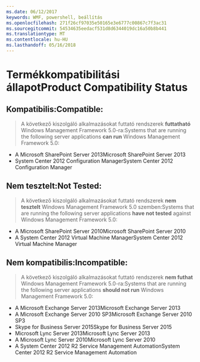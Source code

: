 ```yaml
---
ms.date: 06/12/2017
keywords: WMF, powershell, beállítás
ms.openlocfilehash: 271f26cf97035e50165e3e6777c00867c7f3ac31
ms.sourcegitcommit: 54534635eedacf531d8d6344019dc16a50b8b441
ms.translationtype: MT
ms.contentlocale: hu-HU
ms.lasthandoff: 05/16/2018
---
```

# <a name="product-compatibility-status"></a><span data-ttu-id="62874-102">Termékkompatibilitási állapot</span><span class="sxs-lookup"><span data-stu-id="62874-102">Product Compatibility Status</span></span>

## <a name="compatible"></a><span data-ttu-id="62874-103">Kompatibilis:</span><span class="sxs-lookup"><span data-stu-id="62874-103">Compatible:</span></span>
> <span data-ttu-id="62874-104">A következő kiszolgáló alkalmazásokat futtató rendszerek **futtatható** Windows Management Framework 5.0-ra:</span><span class="sxs-lookup"><span data-stu-id="62874-104">Systems that are running the following server applications **can run** Windows Management Framework 5.0:</span></span>

- <span data-ttu-id="62874-105">A Microsoft SharePoint Server 2013</span><span class="sxs-lookup"><span data-stu-id="62874-105">Microsoft SharePoint Server 2013</span></span>
- <span data-ttu-id="62874-106">System Center 2012 Configuration Manager</span><span class="sxs-lookup"><span data-stu-id="62874-106">System Center 2012 Configuration Manager</span></span>

## <a name="not-tested"></a><span data-ttu-id="62874-107">Nem tesztelt:</span><span class="sxs-lookup"><span data-stu-id="62874-107">Not Tested:</span></span>
> <span data-ttu-id="62874-108">A következő kiszolgáló alkalmazásokat futtató rendszerek **nem tesztelt** Windows Management Framework 5.0 szemben:</span><span class="sxs-lookup"><span data-stu-id="62874-108">Systems that are running the following server applications **have not tested** against Windows Management Framework 5.0:</span></span>

- <span data-ttu-id="62874-109">A Microsoft SharePoint Server 2010</span><span class="sxs-lookup"><span data-stu-id="62874-109">Microsoft SharePoint Server 2010</span></span>
- <span data-ttu-id="62874-110">A System Center 2012 Virtual Machine Manager</span><span class="sxs-lookup"><span data-stu-id="62874-110">System Center 2012 Virtual Machine Manager</span></span>

## <a name="incompatible"></a><span data-ttu-id="62874-111">Nem kompatibilis:</span><span class="sxs-lookup"><span data-stu-id="62874-111">Incompatible:</span></span>
> <span data-ttu-id="62874-112">A következő kiszolgáló alkalmazásokat futtató rendszerek **nem futhat** Windows Management Framework 5.0-ra:</span><span class="sxs-lookup"><span data-stu-id="62874-112">Systems that are running the following server applications **should not run** Windows Management Framework 5.0:</span></span>

- <span data-ttu-id="62874-113">A Microsoft Exchange Server 2013</span><span class="sxs-lookup"><span data-stu-id="62874-113">Microsoft Exchange Server 2013</span></span>
- <span data-ttu-id="62874-114">A Microsoft Exchange Server 2010 SP3</span><span class="sxs-lookup"><span data-stu-id="62874-114">Microsoft Exchange Server 2010 SP3</span></span>
- <span data-ttu-id="62874-115">Skype for Business Server 2015</span><span class="sxs-lookup"><span data-stu-id="62874-115">Skype for Business Server 2015</span></span>
- <span data-ttu-id="62874-116">Microsoft Lync Server 2013</span><span class="sxs-lookup"><span data-stu-id="62874-116">Microsoft Lync Server 2013</span></span>
- <span data-ttu-id="62874-117">A Microsoft Lync Server 2010</span><span class="sxs-lookup"><span data-stu-id="62874-117">Microsoft Lync Server 2010</span></span>
- <span data-ttu-id="62874-118">A System Center 2012 R2 Service Management Automation</span><span class="sxs-lookup"><span data-stu-id="62874-118">System Center 2012 R2 Service Management Automation</span></span>

